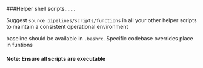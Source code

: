 ###Helper shell scripts.......

Suggest `source pipelines/scripts/functions`  in all your other helper scripts to maintain a consistent operational environment

baseline should be available in `.bashrc`. Specific codebase overrides place in funtions

#### Note: Ensure all scripts are executable
